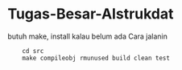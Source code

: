 # Tugas-Besar-Alstrukdat

butuh make, install kalau belum ada
Cara jalanin <br>
```
    cd src
    make compileobj rmunused build clean test
```